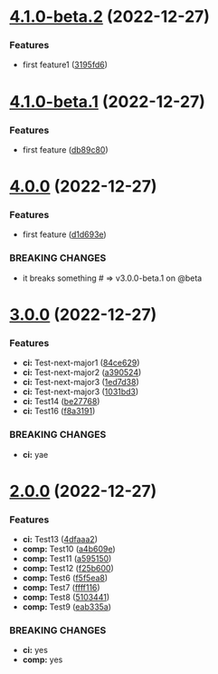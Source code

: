 # [4.1.0-beta.2](https://github.com/BondarenkoAlex/ui-const-test-2/compare/v4.1.0-beta.1...v4.1.0-beta.2) (2022-12-27)


### Features

* first feature1 ([3195fd6](https://github.com/BondarenkoAlex/ui-const-test-2/commit/3195fd61b02b0f41f7f5f1c42e16f30fa88b125c))

# [4.1.0-beta.1](https://github.com/BondarenkoAlex/ui-const-test-2/compare/v4.0.0...v4.1.0-beta.1) (2022-12-27)


### Features

* first feature ([db89c80](https://github.com/BondarenkoAlex/ui-const-test-2/commit/db89c8028789390ab416d15fc2a5f71f2624d718))

# [4.0.0](https://github.com/BondarenkoAlex/ui-const-test-2/compare/v3.0.0...v4.0.0) (2022-12-27)


### Features

* first feature ([d1d693e](https://github.com/BondarenkoAlex/ui-const-test-2/commit/d1d693ee72c93e5b168b86de68c410f28aefc745))


### BREAKING CHANGES

* it breaks something # => v3.0.0-beta.1 on @beta

# [3.0.0](https://github.com/BondarenkoAlex/ui-const-test-2/compare/v2.0.0...v3.0.0) (2022-12-27)


### Features

* **ci:** Test-next-major1 ([84ce629](https://github.com/BondarenkoAlex/ui-const-test-2/commit/84ce6298cc19eba2d8b434b5ca3ba6283e6dec74))
* **ci:** Test-next-major2 ([a390524](https://github.com/BondarenkoAlex/ui-const-test-2/commit/a390524964294f28008b9461b88f4abb42e6c38b))
* **ci:** Test-next-major3 ([1ed7d38](https://github.com/BondarenkoAlex/ui-const-test-2/commit/1ed7d38a3fb1365cbc12418ee63b59a72b052e82))
* **ci:** Test-next-major3 ([1031bd3](https://github.com/BondarenkoAlex/ui-const-test-2/commit/1031bd35670ba25ac5eed952dd309f8f5db51153))
* **ci:** Test14 ([be27768](https://github.com/BondarenkoAlex/ui-const-test-2/commit/be2776857f067c8fc948c26462a8bb456a617b12))
* **ci:** Test16 ([f8a3191](https://github.com/BondarenkoAlex/ui-const-test-2/commit/f8a31916420f4dee22507c5c7a8d1f5fa09d5245))


### BREAKING CHANGES

* **ci:** yae

# [2.0.0](https://github.com/BondarenkoAlex/ui-const-test-2/compare/v1.5.0...v2.0.0) (2022-12-27)


### Features

* **ci:** Test13 ([4dfaaa2](https://github.com/BondarenkoAlex/ui-const-test-2/commit/4dfaaa2e4f4d19f41eaa99533f3c5969282ba778))
* **comp:** Test10 ([a4b609e](https://github.com/BondarenkoAlex/ui-const-test-2/commit/a4b609ef799917484ed440b6f01fd77f2241d818))
* **comp:** Test11 ([a595150](https://github.com/BondarenkoAlex/ui-const-test-2/commit/a595150000bd96c5b900338017b64b4e7e2bf1be))
* **comp:** Test12 ([f25b600](https://github.com/BondarenkoAlex/ui-const-test-2/commit/f25b600a6abbd7435ecf2c091ca0c0d988a777d8))
* **comp:** Test6 ([f5f5ea8](https://github.com/BondarenkoAlex/ui-const-test-2/commit/f5f5ea8f8cc67457dff8bdbdd557133841727057))
* **comp:** Test7 ([ffff116](https://github.com/BondarenkoAlex/ui-const-test-2/commit/ffff116e743956571bb9d877fcdb203c89a929af))
* **comp:** Test8 ([5103441](https://github.com/BondarenkoAlex/ui-const-test-2/commit/5103441e8ec1818e39a4a6551913a28dd5f4d639))
* **comp:** Test9 ([eab335a](https://github.com/BondarenkoAlex/ui-const-test-2/commit/eab335a313b65dd151a736a2425f4f5564b20af7))


### BREAKING CHANGES

* **ci:** yes
* **comp:** yes
